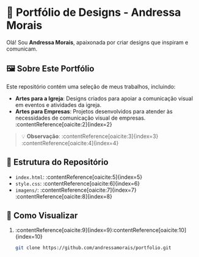 # 🎨 Portfólio de Designs - Andressa Morais

Olá! Sou **Andressa Morais**, apaixonada por criar designs que inspiram e comunicam.

## 🖼️ Sobre Este Portfólio

Este repositório contém uma seleção de meus trabalhos, incluindo:

- **Artes para a Igreja**: Designs criados para apoiar a comunicação visual em eventos e atividades da igreja.
- **Artes para Empresas**: Projetos desenvolvidos para atender às necessidades de comunicação visual de empresas.&#8203;:contentReference[oaicite:2]{index=2}

> 💡 **Observação**: :contentReference[oaicite:3]{index=3}&#8203;:contentReference[oaicite:4]{index=4}

## 📂 Estrutura do Repositório

- `index.html`: :contentReference[oaicite:5]{index=5}
- `style.css`: :contentReference[oaicite:6]{index=6}
- `imagens/`: :contentReference[oaicite:7]{index=7}&#8203;:contentReference[oaicite:8]{index=8}

## 🚀 Como Visualizar

1. :contentReference[oaicite:9]{index=9}&#8203;:contentReference[oaicite:10]{index=10}

   ```bash
   git clone https://github.com/andressamorais/portfolio.git
